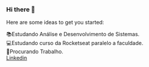 ### Hi there 👋

<!--**NathaliaMend/NathaliaMend** is a ✨ _special_ ✨ repository because its `README.md` (this file) appears on your GitHub profile.-->

Here are some ideas to get you started:

 :books:Estudando Análise e Desenvolvimento de Sistemas.<br>
 :computer:Estudando curso da Rocketseat paralelo a faculdade.<br>
 :briefcase:Procurando Trabalho.<br>
[ Linkedin](https://www.linkedin.com/in/nathalia-mendon%C3%A7a-084705252/)

